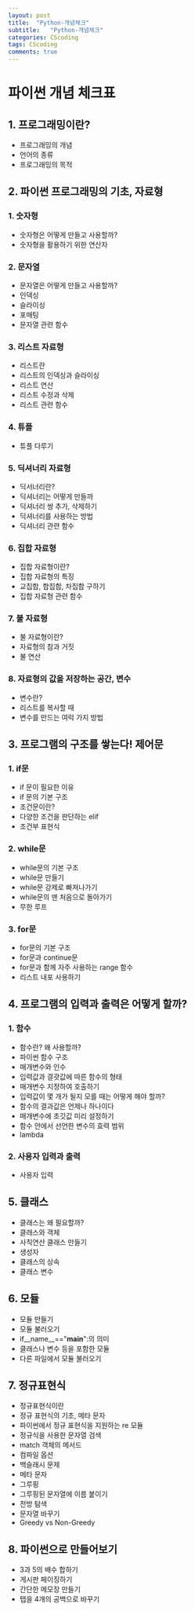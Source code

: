 ```yaml
---
layout: post
title:  "Python-개념체크"
subtitle:   "Python-개념체크"
categories: CScoding
tags: CScoding
comments: true
---
```

# 파이썬 개념 체크표

## 1. 프로그래밍이란?
- 프로그래밍의 개념
- 언어의 종류
- 프로그래밍의 목적

## 2. 파이썬 프로그래밍의 기초, 자료형

### 1. 숫자형
- 숫자형은 어떻게 만들고 사용할까?
- 숫자형을 활용하기 위한 연산자

### 2. 문자열
- 문자열은 어떻게 만들고 사용할까?
- 인덱싱
- 슬라이싱
- 포매팅
- 문자열 관련 함수

### 3. 리스트 자료형
- 리스트란
- 리스트의 인덱싱과 슬라이싱
- 리스트 연산
- 리스트 수정과 삭제
- 리스트 관련 함수

### 4. 튜플
- 튜플 다루기

### 5. 딕셔너리 자료형
- 딕서너리란?
- 딕셔너리는 어떻게 만들까
- 딕셔너리 쌍 추가, 삭제하기
- 딕셔너리를 사용하는 방법
- 딕셔너리 관련 함수

### 6. 집합 자료형
- 집합 자료형이란?
- 집합 자료형의 특징
- 교집합, 합집합, 차집합 구하기
- 집합 자료형 관련 함수

### 7. 불 자료형
- 불 자료형이란?
- 자료형의 참과 거짓
- 불 연산

### 8. 자료형의 값을 저장하는 공간, 변수
- 변수란?
- 리스트를 복사할 때
- 변수를 만드는 여럭 가지 방법

## 3. 프로그램의 구조를 쌓는다! 제어문
### 1. if문
- if 문이 필요한 이유
- if 문의 기본 구조
- 조건문이란?
- 다양한 조건을 판단하는 elif
- 조건부 표현식

### 2. while문
- while문의 기본 구조
- while문 만들기
- while문 강제로 빠져나가기
- while문의 맨 처음으로 돌아가기
- 무한 루프

### 3. for문
- for문의 기본 구조
- for문과 continue문
- for문과 함께 자주 사용하는 range 함수
- 리스트 내포 사용하기

## 4. 프로그램의 입력과 출력은 어떻게 할까?
### 1. 함수
- 함수란? 왜 사용할까?
- 파이썬 함수 구조
- 매개변수와 인수
- 입력값과 결괏값에 따른 함수의 형태
- 매개변수 지정하여 호출하기
- 입력값이 몇 개가 될지 모를 때는 어떻게 해야 할까?
- 함수의 결과값은 언제나 하나이다
- 매개변수에 초깃값 미리 설정하기
- 함수 안에서 선언한 변수의 효력 범위
- lambda

### 2. 사용자 입력과 출력
- 사용자 입력

## 5. 클래스
- 클래스는 왜 필요할까?
- 클래스와 객체
- 사칙연산 클래스 만들기
- 생성자
- 클래스의 상속
- 클래스 변수

## 6. 모듈
- 모듈 만들기
- 모듈 불러오기
- if__name__=="__main__":의 의미
- 클래스나 변수 등을 포함한 모듈
- 다른 파일에서 모듈 불러오기

## 7. 정규표현식
- 정규표현식이란
- 정규 표현식의 기초, 메타 문자
- 파이썬에서 정규 표현식을 지원하는 re 모듈
- 정규식을 사용한 문자열 검색
- match 객체의 메서드
- 컴파일 옵션
- 백슬래시 문제
- 메타 문자
- 그루핑
- 그루핑된 문자열에 이름 붙이기
- 전방 탐색
- 문자열 바꾸기
- Greedy vs Non-Greedy

## 8. 파이썬으로 만들어보기
- 3과 5의 배수 합하기
- 게시판 페이징하기
- 간단한 메모장 만들기
- 탭을 4개의 공백으로 바꾸기
